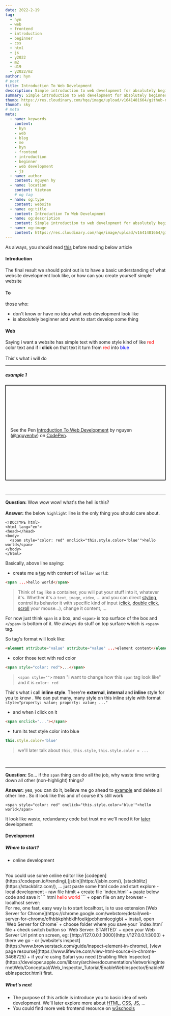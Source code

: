 ```yaml
---
date: 2022-2-19
tag: 
  - hyn
  - web
  - frontend
  - introduction
  - beginner
  - css
  - html
  - js
  - y2022
  - m2
  - d19
  - y2022/m2
author: hyn
# post
title: Introduction To Web Development
description: Simple introduction to web development for absolutely beginner
summary: Simple introduction to web development for absolutely beginner
thumb: https://res.cloudinary.com/hqe/image/upload/v1641481664/github-nguyenhy-hp/sky-4.jpg
thumbT: sky
# meta
meta:
  - name: keywords
    content:
    - hyn
    - web
    - blog
    - me
    - hyn
    - frontend
    - introduction
    - beginner
    - web development
    - js
  - name: author
    content: nguyen hy
  - name: location
    content: Vietnam 
    # og tag
  - name: og:type
    content: website
  - name: og:title
    content: Introduction To Web Development
  - name: og:description
    content: Simple introduction to web development for absolutely beginner
  - name: og:image
    content: https://res.cloudinary.com/hqe/image/upload/v1641481664/github-nguyenhy-hp/sky-4.jpg
---
```


As always, you should read [this](/2022/02/19/disclaimer/) before reading below article
#### Introduction
The final result we should point out is to have a basic understanding of what website development look like, or how can you create yourself simple website
#### To
those who:
- don't know or have no idea what web development look like
- is absolutely beginner and want to start develop some thing

#### Web
Saying i want a website has simple text with some style kind of like <span style="color: red">red</span> color text
and if i **click** on that text it turn from <span style="color: red">red</span> into <span style="color: blue">blue</span>
<br>
<br>
This's what i will do

------------
##### example 1

<p class="codepen" data-height="300" data-default-tab="html,result" data-slug-hash="mdqxbOj" data-editable="true" data-user="nguyenhy" style="height: 300px; box-sizing: border-box; display: flex; align-items: center; justify-content: center; border: 2px solid; margin: 1em 0; padding: 1em;">
  <span>See the Pen <a href="https://codepen.io/nguyenhy/pen/mdqxbOj">
  Introduction To Web Development</a> by nguyen (<a href="https://codepen.io/nguyenhy">@nguyenhy</a>)
  on <a href="https://codepen.io">CodePen</a>.</span>
</p>
<script async src="https://cpwebassets.codepen.io/assets/embed/ei.js"></script>

<br>

------------
**Question:** Wow wow wow! what's the hell is this?
<br>
<br>
**Answer:** the below `highlight` line is the only thing you should care about.
<br>
``` html{5}
<!DOCTYPE html>
<html lang="en">
<head></head>
<body>
  <span style="color: red" onclick="this.style.color='blue'">hello world</span> 
</body>
</html>
```

Basically, above line saying:
- create me a [tag](https://www.digitalocean.com/community/tutorials/what-is-an-html-tag) with content of `hellow world`:
``` html
<span ...>hello world</span>
```

>Think of `tag` like a container, you will put your stuff into it, whatever it's. Whether it's a `text`, `image`, `video`, ...
>and you can direct [styling](https://developer.mozilla.org/en-US/docs/Web/CSS), control its behavior it with specific kind of input ([click](https://developer.mozilla.org/en-US/docs/Web/API/HTMLElement/click), [double click](https://developer.mozilla.org/en-US/docs/Web/API/Element/dblclick_event), [scroll](https://developer.mozilla.org/en-US/docs/Web/API/Document/scroll_event) your mouse...), change it content, ...



For now just think `span` is a box, and `<span>` is top surface of the box and `</span>` is bottom of it.
We always do stuff on top surface which is `<span>` tag.


So tag's format will look like: 
<br>
``` html
<element attribute="value" attribute="value" ...>element content</element>
```
- color those text with red color
``` html
<span style="color: red">...</span>
```
> `<span style="">` mean "i want to change how this `span` tag look like"
> and it is `color: red`
 

This's what i call **inline style**. There're **external**, **internal** and **inline** style for you to know
. We can put many, many style on this inline style with format `style="property: value; property: value; ..."`

- and when i click on it
``` html
<span onclick="..."></span>
```
- turn its text style color into blue
``` js
this.style.color='blue'
```
> we'll later talk about `this`, `this.style`, `this.style.color = ...`

<br>

------------
**Question:** So... if the `span` thing can do all the job, why waste time writing down all other (non-highlight) things?
<br>

**Answer:** yes, you can do it, believe me go ahead to [example](#example-1) and delete all other line
. So it look like this and of course it's still work
``` html{5}
<span style="color: red" onclick="this.style.color='blue'">hello world</span> 
```
It look like waste, redundancy code but trust me we'll need it for [later]() development


#### Development
##### Where to start?
- online development
<br>
You could use some online editor like [codepen](https://codepen.io/trending),[jsbin](https://jsbin.com/), [stackblitz](https://stackblitz.com/), ... just paste some html code and start explore
- local development
  - raw file htmlt
    + create file `index.html`
    + paste below code and save it
      ``` html
      <!DOCTYPE html>
      <html lang="en">
      <head></head>
      <body>
        <span style="color: red" onclick="this.style.color='blue'">hello world</span> 
      </body>
      </html>
      ```
    + open file on any browser
  - localhost server:
    <br>
    For me, one fast, easy way is to start localhost, is to use extension [Web Server for Chrome](https://chrome.google.com/webstore/detail/web-server-for-chrome/ofhbbkphhbklhfoeikjpcbhemlocgigb)
    + install, open `Web Server for Chrome`
    + choose folder where you save your `index.html` file
    + check switch button so `Web Server: STARTED`
    + open your Web Server Url print on screen, eg: [http://127.0.0.1:3000](http://127.0.0.1:3000)
    + there we go
- or [website's inspect](https://www.browserstack.com/guide/inspect-element-in-chrome), [view page resourse](https://www.lifewire.com/view-html-source-in-chrome-3466725)
  + if you're using Safari you need [Enabling Web Inspector](https://developer.apple.com/library/archive/documentation/NetworkingInternetWeb/Conceptual/Web_Inspector_Tutorial/EnableWebInspector/EnableWebInspector.html) first. 

##### What's next
- The purpose of this article is introduce you to basic idea of web development. We'll later explore more about [HTML](https://developer.mozilla.org/en-US/docs/Web/HTML), [CSS](https://developer.mozilla.org/en-US/docs/Web/CSS), [JS](https://developer.mozilla.org/en-US/docs/Web/JavaScript), ...
- You could find more web frontend resource on [w3schools](https://www.w3schools.com/)